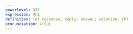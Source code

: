```yaml
---
powerlevel: 327
expression: 答え
definition: (n) response; reply; answer; solution; (P)
pronunciation: いらえ
---
```


